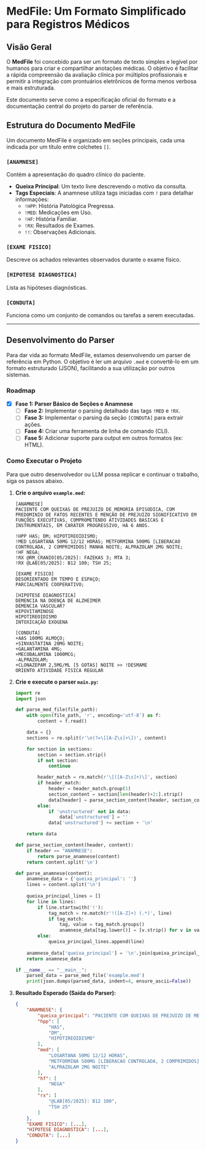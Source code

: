 # MedFile: Um Formato Simplificado para Registros Médicos

## Visão Geral

O **MedFile** foi concebido para ser um formato de texto simples e legível por humanos para criar e compartilhar anotações médicas. O objetivo é facilitar a rápida compreensão da avaliação clínica por múltiplos profissionais e permitir a integração com prontuários eletrônicos de forma menos verbosa e mais estruturada.

Este documento serve como a especificação oficial do formato e a documentação central do projeto do parser de referência.

## Estrutura do Documento MedFile

Um documento MedFile é organizado em seções principais, cada uma indicada por um título entre colchetes `[]`.

### `[ANAMNESE]`

Contém a apresentação do quadro clínico do paciente.

-   **Queixa Principal**: Um texto livre descrevendo o motivo da consulta.
-   **Tags Especiais**: A anamnese utiliza tags iniciadas com `!` para detalhar informações:
    -   `!HPP`: História Patológica Pregressa.
    -   `!MED`: Medicações em Uso.
    -   `!HF`: História Familiar.
    -   `!RX`: Resultados de Exames.
    -   `!!`: Observações Adicionais.

### `[EXAME FISICO]`

Descreve os achados relevantes observados durante o exame físico.

### `[HIPOTESE DIAGNOSTICA]`

Lista as hipóteses diagnósticas.

### `[CONDUTA]`

Funciona como um conjunto de comandos ou tarefas a serem executadas.

---

## Desenvolvimento do Parser

Para dar vida ao formato MedFile, estamos desenvolvendo um parser de referência em Python. O objetivo é ler um arquivo `.med` e convertê-lo em um formato estruturado (JSON), facilitando a sua utilização por outros sistemas.

### Roadmap

-   [x] **Fase 1: Parser Básico de Seções e Anamnese**
    -   [ ] **Fase 2:** Implementar o parsing detalhado das tags `!MED` e `!RX`.
    -   [ ] **Fase 3:** Implementar o parsing da seção `[CONDUTA]` para extrair ações.
    -   [ ] **Fase 4:** Criar uma ferramenta de linha de comando (CLI).
    -   [ ] **Fase 5:** Adicionar suporte para output em outros formatos (ex: HTML).

### Como Executar o Projeto

Para que outro desenvolvedor ou LLM possa replicar e continuar o trabalho, siga os passos abaixo.

1.  **Crie o arquivo `example.med`:**

    ```medfile
    [ANAMNESE]
    PACIENTE COM QUEIXAS DE PREJUIZO DE MEMORIA EPISODICA, COM PREDOMINIO DE FATOS RECENTES E MENÇÃO DE PREJUIZO SIGNIFICATIVO EM FUNÇÕES EXECUTIVAS, COMPROMETENDO ATIVIDADES BASICAS E INSTRUMENTAIS, EM CARÁTER PROGRESSIVO, HÁ 6 ANOS.

    !HPP HAS; DM; HIPOTIREOIDISMO;
    !MED LOSARTANA 50MG 12/12 HORAS; METFORMINA 500MG [LIBERACAO CONTROLADA, 2 COMPRIMIDOS] MANHA NOITE; ALPRAZOLAM 2MG NOITE;
    !HF NEGA;
    !RX @RM_CRANIO[05/2025]: FAZEKAS 3; MTA 3;
    !RX @LAB[05/2025]: B12 100; TSH 25;

    [EXAME FISICO]
    DESORIENTADO EM TEMPO E ESPAÇO;
    PARCIALMENTE COOPERATIVO;

    [HIPOTESE DIAGNOSTICA]
    DEMENCIA NA DOENÇA DE ALZHEIMER
    DEMENCIA VASCULAR?
    HIPOVITAMINOSE
    HIPOTIREOIDISMO
    INTOXICAÇÃO EXOGENA

    [CONDUTA]
    +AAS 100MG ALMOÇO;
    +SINVASTATINA 20MG NOITE;
    +GALANTAMINA 4MG;
    +MECOBALAMINA 1000MCG;
    -ALPRAZOLAM;
    +CLONAZEPAM 2,5MG/ML [5 GOTAS] NOITE >> !DESMAME
    ORIENTO ATIVIDADE FISICA REGULAR
    ```

2.  **Crie e execute o parser `main.py`:**

    ```python
    import re
    import json

    def parse_med_file(file_path):
        with open(file_path, 'r', encoding='utf-8') as f:
            content = f.read()

        data = {}
        sections = re.split(r'\n(?=\[[A-Z\s]+\])', content)

        for section in sections:
            section = section.strip()
            if not section:
                continue

            header_match = re.match(r'\[([A-Z\s]+)\]', section)
            if header_match:
                header = header_match.group(1)
                section_content = section[len(header)+2:].strip()
                data[header] = parse_section_content(header, section_content)
            else:
                if 'unstructured' not in data:
                    data['unstructured'] = ''
                data['unstructured'] += section + '\n'

        return data

    def parse_section_content(header, content):
        if header == "ANAMNESE":
            return parse_anamnese(content)
        return content.split('\n')

    def parse_anamnese(content):
        anamnese_data = {'queixa_principal': ''}
        lines = content.split('\n')
        
        queixa_principal_lines = []
        for line in lines:
            if line.startswith('!'):
                tag_match = re.match(r'!([A-Z]+) (.*)', line)
                if tag_match:
                    tag, value = tag_match.groups()
                    anamnese_data[tag.lower()] = [v.strip() for v in value.split(';') if v.strip()]
            else:
                queixa_principal_lines.append(line)
        
        anamnese_data['queixa_principal'] = '\n'.join(queixa_principal_lines).strip()
        return anamnese_data

    if __name__ == "__main__":
        parsed_data = parse_med_file('example.med')
        print(json.dumps(parsed_data, indent=4, ensure_ascii=False))
    ```

3.  **Resultado Esperado (Saída do Parser):**

    ```json
    {
        "ANAMNESE": {
            "queixa_principal": "PACIENTE COM QUEIXAS DE PREJUIZO DE MEMORIA EPISODICA...",
            "hpp": [
                "HAS",
                "DM",
                "HIPOTIREOIDISMO"
            ],
            "med": [
                "LOSARTANA 50MG 12/12 HORAS",
                "METFORMINA 500MG [LIBERACAO CONTROLADA, 2 COMPRIMIDOS] MANHA NOITE",
                "ALPRAZOLAM 2MG NOITE"
            ],
            "hf": [
                "NEGA"
            ],
            "rx": [
                "@LAB[05/2025]: B12 100",
                "TSH 25"
            ]
        },
        "EXAME FISICO": [...],
        "HIPOTESE DIAGNOSTICA": [...],
        "CONDUTA": [...]
    }
    ```